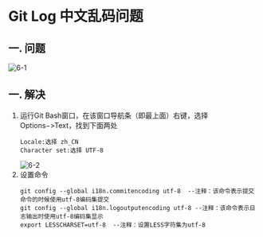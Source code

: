 # Git Log 中文乱码问题

## 一. 问题

![6-1](https://s2.ax1x.com/2020/02/26/3Nu6Lq.th.png)

## 一. 解决

1. 运行Git Bash窗口，在该窗口导航条（即最上面）右键，选择Options−>Text，找到下面两处
    ```text
    Locale:选择 zh_CN 
    Character set:选择 UTF-8
    ```
    ![6-2](https://s2.ax1x.com/2020/02/26/3NK5Af.th.png)
2. 设置命令
    ```text
    git config --global i18n.commitencoding utf-8  --注释：该命令表示提交命令的时候使用utf-8编码集提交
    git config --global i18n.logoutputencoding utf-8 --注释：该命令表示日志输出时使用utf-8编码集显示
    export LESSCHARSET=utf-8  --注释：设置LESS字符集为utf-8
    ```




<comment/>